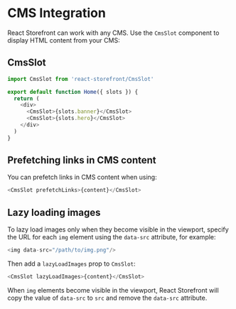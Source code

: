 # CMS Integration

React Storefront can work with any CMS. Use the `CmsSlot` component to display HTML content from your CMS:

## CmsSlot

```js
import CmsSlot from 'react-storefront/CmsSlot'

export default function Home({ slots }) {
  return (
    <div>
      <CmsSlot>{slots.banner}</CmsSlot>
      <CmsSlot>{slots.hero}</CmsSlot>
    </div>
  )
}
```

## Prefetching links in CMS content

You can prefetch links in CMS content when using:

```js
<CmsSlot prefetchLinks>{content}</CmsSlot>
```

## Lazy loading images

To lazy load images only when they become visible in the viewport, specify the URL for each `img` element using the `data-src` attribute, for example:

```js
<img data-src="/path/to/img.png"/>
```

Then add a `lazyLoadImages` prop to `CmsSlot`:


```js
<CmsSlot lazyLoadImages>{content}</CmsSlot>
```

When `img` elements become visible in the viewport, React Storefront will copy the value of `data-src` to `src` and remove the `data-src` attribute.
